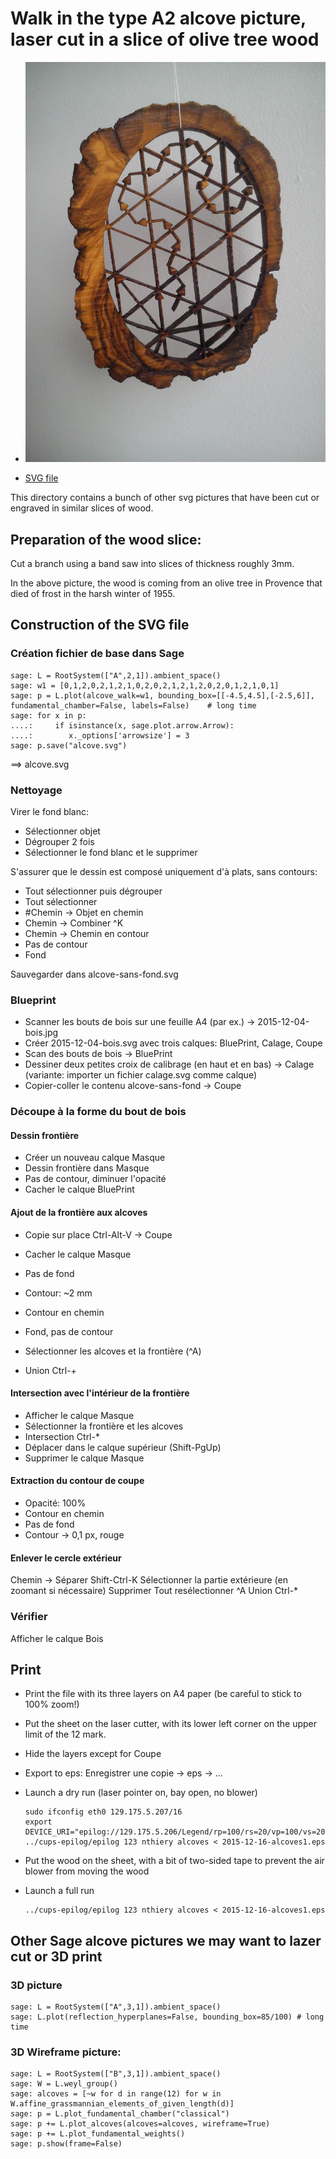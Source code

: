 # Walk in the type A2 alcove picture, laser cut in a slice of olive tree wood

- ![Picture of the end result](2015-12-16-alcoves.jpg)

- [SVG file](2016-01-04-chat.svg)

This directory contains a bunch of other svg pictures that have been
cut or engraved in similar slices of wood.

## Preparation of the wood slice:

Cut a branch using a band saw into slices of thickness roughly 3mm.

In the above picture, the wood is coming from an olive tree in
Provence that died of frost in the harsh winter of 1955.

## Construction of the SVG file

### Création fichier de base dans Sage

    sage: L = RootSystem(["A",2,1]).ambient_space()
    sage: w1 = [0,1,2,0,2,1,2,1,0,2,0,2,1,2,1,2,0,2,0,1,2,1,0,1]
    sage: p = L.plot(alcove_walk=w1, bounding_box=[[-4.5,4.5],[-2.5,6]], fundamental_chamber=False, labels=False)    # long time
    sage: for x in p:
    ....:     if isinstance(x, sage.plot.arrow.Arrow):
    ....:        x._options['arrowsize'] = 3
    sage: p.save("alcove.svg")

==> alcove.svg

### Nettoyage

Virer le fond blanc:

- Sélectionner objet
- Dégrouper 2 fois
- Sélectionner le fond blanc et le supprimer

S'assurer que le dessin est composé uniquement d'à plats, sans contours:

- Tout sélectionner puis dégrouper
- Tout sélectionner
- #Chemin -> Objet en chemin
- Chemin -> Combiner ^K
- Chemin -> Chemin en contour
- Pas de contour
- Fond

Sauvegarder dans alcove-sans-fond.svg

### Blueprint

- Scanner les bouts de bois sur une feuille A4 (par ex.) -> 2015-12-04-bois.jpg
- Créer 2015-12-04-bois.svg avec trois calques: BluePrint, Calage, Coupe
- Scan des bouts de bois -> BluePrint
- Dessiner deux petites croix de calibrage (en haut et en bas) -> Calage
  (variante: importer un fichier calage.svg comme calque)
- Copier-coller le contenu alcove-sans-fond -> Coupe

### Découpe à la forme du bout de bois

#### Dessin frontière

- Créer un nouveau calque Masque
- Dessin frontière dans Masque
- Pas de contour, diminuer l'opacité
- Cacher le calque BluePrint

#### Ajout de la frontière aux alcoves

- Copie sur place Ctrl-Alt-V -> Coupe
- Cacher le calque Masque

- Pas de fond
- Contour: ~2 mm
- Contour en chemin
- Fond, pas de contour

- Sélectionner les alcoves et la frontière (^A)
- Union Ctrl-+

#### Intersection avec l'intérieur de la frontière

- Afficher le calque Masque
- Sélectionner la frontière et les alcoves
- Intersection Ctrl-*
- Déplacer dans le calque supérieur (Shift-PgUp)
- Supprimer le calque Masque

#### Extraction du contour de coupe

- Opacité: 100%
- Contour en chemin
- Pas de fond
- Contour -> 0,1 px, rouge

#### Enlever le cercle extérieur

Chemin -> Séparer Shift-Ctrl-K
Sélectionner la partie extérieure (en zoomant si nécessaire)
Supprimer
Tout resélectionner ^A
Union Ctrl-*

### Vérifier

Afficher le calque Bois

## Print

- Print the file with its three layers on A4 paper (be careful to stick to 100% zoom!)

- Put the sheet on the laser cutter, with its lower left corner on the
  upper limit of the 12 mark.

- Hide the layers except for Coupe

- Export to eps: Enregistrer une copie -> eps -> ...

- Launch a dry run (laser pointer on, bay open, no blower)

      sudo ifconfig eth0 129.175.5.207/16
      export DEVICE_URI="epilog://129.175.5.206/Legend/rp=100/rs=20/vp=100/vs=20/vf=500/rm=grey"
      ../cups-epilog/epilog 123 nthiery alcoves < 2015-12-16-alcoves1.eps

- Put the wood on the sheet, with a bit of two-sided tape to prevent
  the air blower from moving the wood

- Launch a full run

      ../cups-epilog/epilog 123 nthiery alcoves < 2015-12-16-alcoves1.eps

## Other Sage alcove pictures we may want to lazer cut or 3D print

### 3D picture

    sage: L = RootSystem(["A",3,1]).ambient_space()
    sage: L.plot(reflection_hyperplanes=False, bounding_box=85/100) # long time

### 3D Wireframe picture:

    sage: L = RootSystem(["B",3,1]).ambient_space()
    sage: W = L.weyl_group()
    sage: alcoves = [~w for d in range(12) for w in W.affine_grassmannian_elements_of_given_length(d)]
    sage: p = L.plot_fundamental_chamber("classical")
    sage: p += L.plot_alcoves(alcoves=alcoves, wireframe=True)
    sage: p += L.plot_fundamental_weights()
    sage: p.show(frame=False)
